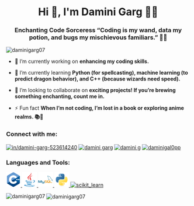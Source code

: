 <h1 align="center">Hi 👋, I'm Damini Garg 🌟🔮</h1>
<h3 align="center">Enchanting Code Sorceress “Coding is my wand, data my potion, and bugs my mischievous familiars.” 🧙‍♀️</h3>

<p align="left"> <img src="https://komarev.com/ghpvc/?username=daminigarg07&label=Profile%20views&color=0e75b6&style=flat" alt="daminigarg07" /> </p>

- 🔭 I’m currently working on **enhancing my coding skills.**

- 🌱 I’m currently learning **Python (for spellcasting), machine learning (to predict dragon behavior), and C++ (because wizards need speed).**

- 👯 I’m looking to collaborate on **exciting projects! If you’re brewing something enchanting, count me in.**

- ⚡ Fun fact **When I’m not coding, I’m lost in a book or exploring anime realms. 📚🌸**

<h3 align="left">Connect with me:</h3>
<p align="left">
<a href="https://linkedin.com/in/in/damini-garg-523614240" target="blank"><img align="center" src="https://raw.githubusercontent.com/rahuldkjain/github-profile-readme-generator/master/src/images/icons/Social/linked-in-alt.svg" alt="in/damini-garg-523614240" height="30" width="40" /></a>
<a href="https://www.hackerrank.com/damini garg" target="blank"><img align="center" src="https://raw.githubusercontent.com/rahuldkjain/github-profile-readme-generator/master/src/images/icons/Social/hackerrank.svg" alt="damini garg" height="30" width="40" /></a>
<a href="https://www.leetcode.com/damini g" target="blank"><img align="center" src="https://raw.githubusercontent.com/rahuldkjain/github-profile-readme-generator/master/src/images/icons/Social/leet-code.svg" alt="damini g" height="30" width="40" /></a>
<a href="https://auth.geeksforgeeks.org/user/daminigal0pp" target="blank"><img align="center" src="https://raw.githubusercontent.com/rahuldkjain/github-profile-readme-generator/master/src/images/icons/Social/geeks-for-geeks.svg" alt="daminigal0pp" height="30" width="40" /></a>
</p>

<h3 align="left">Languages and Tools:</h3>
<p align="left"> <a href="https://www.w3schools.com/cpp/" target="_blank" rel="noreferrer"> <img src="https://raw.githubusercontent.com/devicons/devicon/master/icons/cplusplus/cplusplus-original.svg" alt="cplusplus" width="40" height="40"/> </a> <a href="https://www.java.com" target="_blank" rel="noreferrer"> <img src="https://raw.githubusercontent.com/devicons/devicon/master/icons/java/java-original.svg" alt="java" width="40" height="40"/> </a> <a href="https://www.mysql.com/" target="_blank" rel="noreferrer"> <img src="https://raw.githubusercontent.com/devicons/devicon/master/icons/mysql/mysql-original-wordmark.svg" alt="mysql" width="40" height="40"/> </a> <a href="https://www.python.org" target="_blank" rel="noreferrer"> <img src="https://raw.githubusercontent.com/devicons/devicon/master/icons/python/python-original.svg" alt="python" width="40" height="40"/> </a> <a href="https://scikit-learn.org/" target="_blank" rel="noreferrer"> <img src="https://upload.wikimedia.org/wikipedia/commons/0/05/Scikit_learn_logo_small.svg" alt="scikit_learn" width="40" height="40"/> </a> </p>

<p><img align="left" src="https://github-readme-stats.vercel.app/api/top-langs?username=daminigarg07&show_icons=true&locale=en&layout=compact" alt="daminigarg07" /></p>

<p>&nbsp;<img align="center" src="https://github-readme-stats.vercel.app/api?username=daminigarg07&show_icons=true&locale=en" alt="daminigarg07" /></p>

<!--
**daminigarg07/daminigarg07** is a ✨ _special_ ✨ repository because its `README.md` (this file) appears on your GitHub profile.

Here are some ideas to get you started:

- 🔭 I’m currently working on ...
- 🌱 I’m currently learning ...
- 👯 I’m looking to collaborate on ...
- 🤔 I’m looking for help with ...
- 💬 Ask me about ...
- 📫 How to reach me: ...
- 😄 Pronouns: ...
- ⚡ Fun fact: ...
-->
